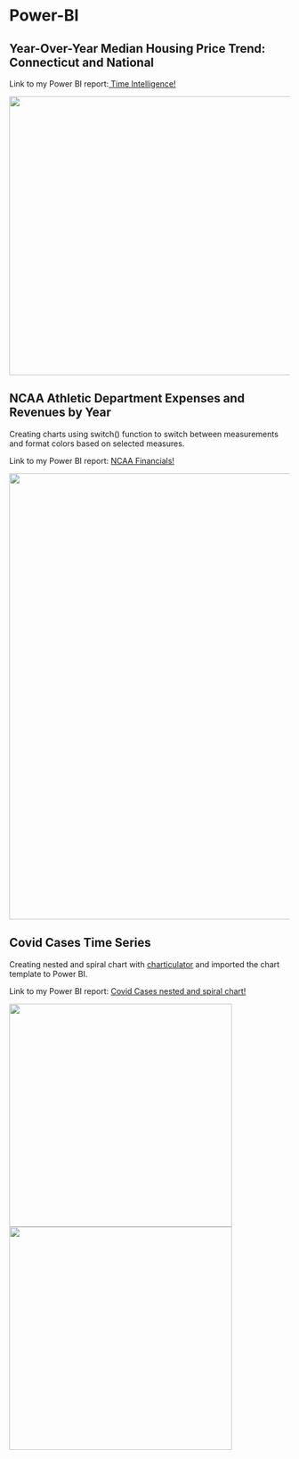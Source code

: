 # Power-BI

## Year-Over-Year Median Housing Price Trend: Connecticut and National

Link to my Power BI report:<a href="https://app.powerbi.com/view?r=eyJrIjoiMWQ2M2NjZWItNmVmNS00MjA2LTlkMTQtNTgzNzM4MDVlZmIxIiwidCI6ImNhZjA3YjQ0LTkxNTktNDFiOC1iZGYzLTkwYzg5YzYyY2Q5MCIsImMiOjl9&pageName=ReportSection"> Time Intelligence!</a>

<img src ="https://user-images.githubusercontent.com/47695192/201205896-46cc218d-b99a-4ddb-9515-047561278dec.JPG" width="800" height="500" >

## NCAA Athletic Department Expenses and Revenues by Year
Creating charts using switch() function to switch between measurements and format colors based on selected measures.

Link to my Power BI report:
<a href="https://app.powerbi.com/links/3ME_vmXOXf?ctid=e8bbe864-f72e-4c9d-8ff2-4f83f41986e2&pbi_source=linkShare" target="_blank"> NCAA Financials!</a>

<img src ="https://user-images.githubusercontent.com/47695192/201497610-2809cf1d-503b-42e4-8400-6f5ee0d914bd.JPG" width="800" >


## Covid Cases Time Series
Creating nested and spiral chart with <a href="https://charticulator.com/app/index.html" target="_blank"> charticulator</a> and imported the chart template to     Power BI.

Link to my Power BI report:
<a href="https://app.powerbi.com/reportEmbed?reportId=34196da4-6745-4caa-9ada-98dec6f40c96&autoAuth=true&ctid=e8bbe864-f72e-4c9d-8ff2-4f83f41986e2" target="_blank"> Covid Cases nested and spiral chart!</a>


<img src ="https://user-images.githubusercontent.com/47695192/200181891-8d8d63b7-51c4-4023-97dd-c3ff39a542e8.JPG" width="400" > <img src ="https://user-images.githubusercontent.com/47695192/200182227-8b969cd9-756f-4afa-888b-946bed48f735.JPG" width="400" >

